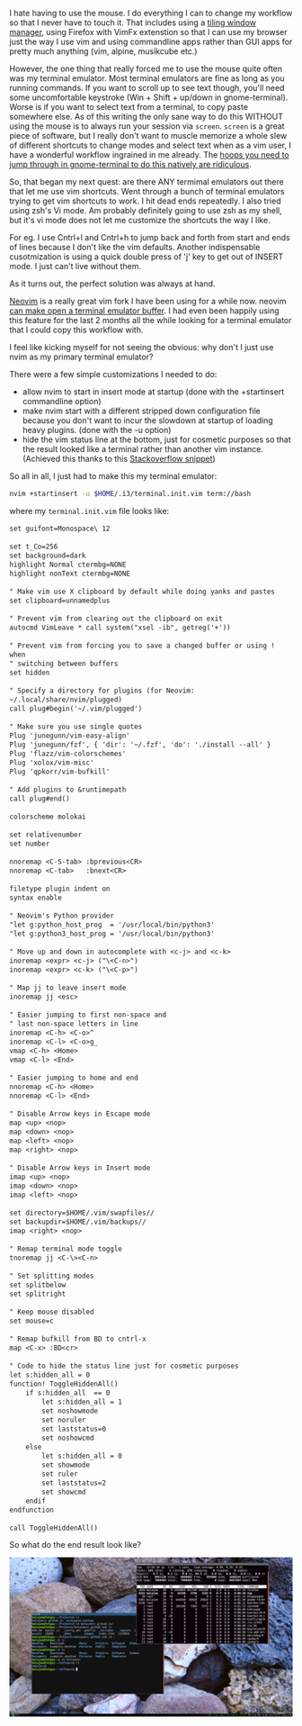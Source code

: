 I hate having to use the mouse. I do everything I can to change my workflow so that I never have to touch it. That includes using a [tiling window manager](/Tiling-Window-Managers), using Firefox with VimFx extenstion so that I can use my browser just the way I use vim and using commandline apps rather than GUI apps for pretty much anything (vim, alpine, musikcube etc.)

However, the one thing that really forced me to use the mouse quite often was my terminal emulator. Most terminal emulators are fine as long as you running commands. If you want to scroll up to see text though, you'll need some uncomfortable keystroke (Win + Shift + up/down in gnome-terminal). Worse is if you want to select text from a terminal, to copy paste somewhere else. As of this writing the only sane way to do this WITHOUT using the mouse is to always run your session via `screen`. `screen` is a great piece of software, but I really don't want to muscle memorize a whole slew of different shortcuts to change modes and select text when as a vim user, I have a wonderful workflow ingrained in me already. The [hoops you need to jump through in gnome-terminal to do this natively are ridiculous](https://askubuntu.com/questions/302263/selecting-text-in-the-terminal-without-using-the-mouse).

So, that began my next quest: are there ANY termimal emulators out there that let me use vim shortcuts. Went through a bunch of terminal emulators trying to get vim shortcuts to work. I hit dead ends repeatedly. I also tried using zsh's Vi mode. Am probably definitely going to use zsh as my shell, but it's vi mode does not let me customize the shortcuts the way I like. 

For eg. I use Cntrl+l and Cntrl+h to jump back and forth from start and ends of lines because I don't like the vim defaults. Another indispensable cusotmization is using a quick double press of 'j' key to get out of INSERT mode. I just can't live without them. 

As it turns out, the perfect solution was always at hand.

[Neovim](https://neovim.io/) is a really great vim fork I have been using for a while now. neovim [can make open a terminal emulator buffer](https://neovim.io/doc/user/nvim_terminal_emulator.html). I had even been happily using this feature for the last 2 months all the while looking for a terminal emulator that I could copy this workflow with. 

I feel like kicking myself for not seeing the obvious: why don't I just use nvim as my primary terminal emulator?

There were a few simple customizations I needed to do:

- allow nvim to start in insert mode at startup (done with the +startinsert commandline option)
- make nvim start with a different stripped down configuration file because you don't want to incur the slowdown at startup of loading heavy plugins. (done with the -u option)
- hide the vim status line at the bottom, just for cosmetic purposes so that the result looked like a terminal rather than another vim instance. (Achieved this thanks to this [Stackoverflow snippet](https://unix.stackexchange.com/questions/140898/vim-hide-status-line-in-the-bottom))

So all in all, I just had to make this my terminal emulator:

```bash
nvim +startinsert -u $HOME/.i3/terminal.init.vim term://bash
```

where my `terminal.init.vim` file looks like:

```vim
set guifont=Monospace\ 12

set t_Co=256
set background=dark
highlight Normal ctermbg=NONE
highlight nonText ctermbg=NONE

" Make vim use X clipboard by default while doing yanks and pastes
set clipboard=unnamedplus

" Prevent vim from clearing out the clipboard on exit
autocmd VimLeave * call system("xsel -ib", getreg('+'))

" Prevent vim from forcing you to save a changed buffer or using ! when
" switching between buffers
set hidden

" Specify a directory for plugins (for Neovim: ~/.local/share/nvim/plugged)
call plug#begin('~/.vim/plugged')

" Make sure you use single quotes
Plug 'junegunn/vim-easy-align'
Plug 'junegunn/fzf', { 'dir': '~/.fzf', 'do': './install --all' }
Plug 'flazz/vim-colorschemes'
Plug 'xolox/vim-misc'
Plug 'qpkorr/vim-bufkill'

" Add plugins to &runtimepath
call plug#end()

colorscheme molokai

set relativenumber
set number

nnoremap <C-S-tab> :bprevious<CR>
nnoremap <C-tab>   :bnext<CR>

filetype plugin indent on
syntax enable

" Neovim's Python provider
"let g:python_host_prog  = '/usr/local/bin/python3'
"let g:python3_host_prog = '/usr/local/bin/python3'

" Move up and down in autocomplete with <c-j> and <c-k>
inoremap <expr> <c-j> ("\<C-n>")
inoremap <expr> <c-k> ("\<C-p>")

" Map jj to leave insert mode 
inoremap jj <esc>

" Easier jumping to first non-space and 
" last non-space letters in line
inoremap <C-h> <C-o>^
inoremap <C-l> <C-o>g_
vmap <C-h> <Home>
vmap <C-l> <End>

" Easier jumping to home and end
nnoremap <C-h> <Home>
nnoremap <C-l> <End>

" Disable Arrow keys in Escape mode
map <up> <nop>
map <down> <nop>
map <left> <nop>
map <right> <nop>

" Disable Arrow keys in Insert mode
imap <up> <nop>
imap <down> <nop>
imap <left> <nop>

set directory=$HOME/.vim/swapfiles//
set backupdir=$HOME/.vim/backups//
imap <right> <nop>

" Remap terminal mode toggle
tnoremap jj <C-\><C-n>

" Set splitting modes
set splitbelow
set splitright

" Keep mouse disabled
set mouse=c

" Remap bufkill from BD to cntrl-x
map <C-x> :BD<cr>

" Code to hide the status line just for cosmetic purposes
let s:hidden_all = 0
function! ToggleHiddenAll()
    if s:hidden_all  == 0
        let s:hidden_all = 1
        set noshowmode
        set noruler
        set laststatus=0
        set noshowcmd
    else
        let s:hidden_all = 0
        set showmode
        set ruler
        set laststatus=2
        set showcmd
    endif
endfunction

call ToggleHiddenAll()
```

So what do the end result look like?

![nvim as terminal emulator](/images/posts/nvim_as_terminal_emulator.png)
 
